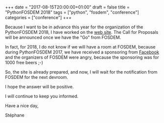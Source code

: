 +++
date = "2017-08-15T20:00:00+01:00"
draft = false
title = "PythonFOSDEM 2018"
tags = ["python", "fosdem", "conference"]
categories = ["conference"]
+++

Because I want to be in advance this year for the organization of the PythonFOSDEM 2018,
I have worked on the [web site](https://python-fosdem.org). The Call for Proposals will be announced once we have the "Go" from FOSDEM.

In fact, for 2018, I do not know if we will have a room at FOSDEM, because during PythonFOSDEM 2017, we have received a sponsoring from [Facebook](https://www.facebook.com) and the organizers of FOSDEM were angry, because the sponsoring was for 1000 free beers ;-)

So, the site is already prepared, and now, I will wait for the notification from FOSDEM for the next devroom.

I hope the answer will be positive.

I will continue to keep you informed.

Have a nice day,

Stéphane
